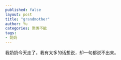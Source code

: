 ```yaml
---
published: false
layout: post
title: "grandmother"
author: Yu
categories: 聚类不能
tags:
- 奶奶
---
```


我奶奶今天走了。我有太多的话想说，却一句都说不出来。
